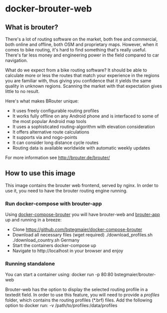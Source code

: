 # docker-brouter-web

## What is brouter?

There's a lot of routing software on the market, both free and commercial, both online and offline, both OSM and proprietary maps. However, when it comes to bike routing, it's hard to find something that's really useful. There's far less money and engineering power in the field compared to car navigation.

What do we expect from a bike routing software? It should be able to calculate more or less the routes that match your experience in the regions you are familiar with, thus giving you confidence that it yields the same quality in unknown regions. Scanning the market with that expectation gives little to no result.

Here's what makes BRouter unique:

* It uses freely configurable routing profiles
* It works fully offline on any Android phone and is interfaced to some of the most popular Android map tools
* It uses a sophisticated routing-algorithm with elevation consideration
* It offers alternative route calculations
* It supports via and nogo-points
* It can consider long distance cycle routes
* Routing data is available worldwide with automatic weekly updates

For more information see http://brouter.de/brouter/

## How to use this image

This image contains the brouter web frontend, served by nginx. In order to use it, you need to have the brouter routing engine running.

### Run docker-compose with brouter-app

Using [docker-compose-brouter](http://github.com/bstegmaier/docker-compose-brouter) you will have brouter-web and [brouter-app](https://github.com/bstegmaier/docker-brouter-app) up and running in a breeze:

* Clone https://github.com/bstegmaier/docker-compose-brouter
* Download all necessary files (wget required)
	./download_profiles.sh
	./download_country.sh Germany
* Start the containers
	docker-compose up
* Navigate to http://localhost in your browser and enjoy

### Running standalone

You can start a container using:
	docker run -p 80:80 bstegmaier/brouter-web

Brouter-web has the option to display the selected routing profile in a textedit field.
In order to use this feature, you will need to provide a *profiles* folder, which contains the routing profiles (*.brf) files.
Add the following option to docker run:
	-v /path/to/profiles:/data/profiles
